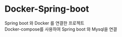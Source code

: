 # Docker-Spring-boot  
Spring boot 와 Docker 를 연결한 프로젝트  
Docker-compose를 사용하여 Spring boot 와 Mysql을 연결  

